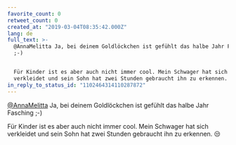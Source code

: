 ```yaml
---
favorite_count: 0
retweet_count: 0
created_at: "2019-03-04T08:35:42.000Z"
lang: de
full_text: >-
  @AnnaMelitta Ja, bei deinem Goldlöckchen ist gefühlt das halbe Jahr Fasching
  ;-)


  Für Kinder ist es aber auch nicht immer cool. Mein Schwager hat sich
  verkleidet und sein Sohn hat zwei Stunden gebraucht ihn zu erkennen. 😒
in_reply_to_status_id: "1102464314110287872"
---
```


[@AnnaMelitta](https://twitter.com/AnnaMelitta) Ja, bei deinem Goldlöckchen ist
gefühlt das halbe Jahr Fasching ;-)

Für Kinder ist es aber auch nicht immer cool. Mein Schwager hat sich verkleidet
und sein Sohn hat zwei Stunden gebraucht ihn zu erkennen. 😒
